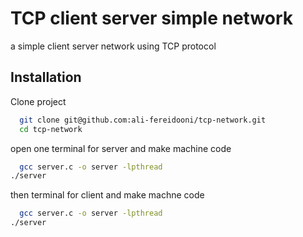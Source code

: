 
# TCP client server simple network

a simple client server network using TCP protocol
## Installation

Clone project

```bash
  git clone git@github.com:ali-fereidooni/tcp-network.git
  cd tcp-network
```
open one terminal for server and make machine code
```bash
  gcc server.c -o server -lpthread
./server
```
then terminal for client and make machne code
```bash
  gcc server.c -o server -lpthread
./server
```
